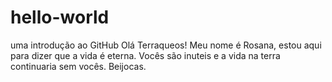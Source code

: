 # hello-world
uma introdução ao GitHub
Olá Terraqueos!
Meu nome é Rosana, estou aqui para dizer que a vida é eterna.
Vocês são inuteis e a vida na terra continuaria sem vocês.
Beijocas.
